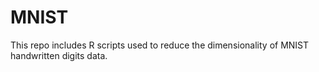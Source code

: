 # MNIST
This repo includes R scripts used to reduce the dimensionality of MNIST handwritten digits data.

